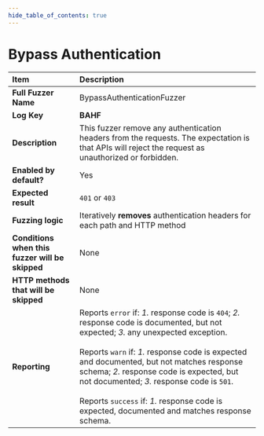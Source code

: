 ```yaml
--- 
hide_table_of_contents: true
---
```


# Bypass Authentication

| Item                                               | Description                                                                                                                                                                                                                                                                                                                                                                                                                                 |
|:---------------------------------------------------|:--------------------------------------------------------------------------------------------------------------------------------------------------------------------------------------------------------------------------------------------------------------------------------------------------------------------------------------------------------------------------------------------------------------------------------------------|
| **Full Fuzzer Name**                               | BypassAuthenticationFuzzer                                                                                                                                                                                                                                                                                                                                                                                                                  |
| **Log Key**                                        | **BAHF**                                                                                                                                                                                                                                                                                                                                                                                                                                    |
| **Description**                                    | This fuzzer remove any authentication headers from the requests. The expectation is that APIs will reject the request as unauthorized or forbidden.                                                                                                                                                                                                                                                                                         |
| **Enabled by default?**                            | Yes                                                                                                                                                                                                                                                                                                                                                                                                                                         |
| **Expected result**                                | `401` or `403`                                                                                                                                                                                                                                                                                                                                                                                                                              |
| **Fuzzing logic**                                  | Iteratively **removes** authentication headers for each path and HTTP method                                                                                                                                                                                                                                                                                                                                                                |
| **Conditions when this fuzzer will be skipped**    | None                                                                                                                                                                                                                                                                                                                                                                                                                                        |
| **HTTP methods that will be skipped**              | None                                                                                                                                                                                                                                                                                                                                                                                                                                        |
| **Reporting**                                      | Reports `error` if: *1.* response code is `404`; *2.* response code is documented, but not expected; *3.* any unexpected exception. <br/><br/> Reports `warn` if: *1.* response code is expected and documented, but not matches response schema; *2.* response code is expected, but not documented; *3.* response code is `501`. <br/><br/> Reports `success` if: *1.* response code is expected, documented and matches response schema. | 
